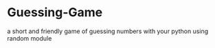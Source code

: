 # Guessing-Game
a short and friendly game of guessing numbers with your python using random module 
